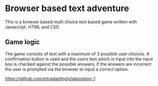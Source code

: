 # Browser based text adventure

This is a browser based multi choice text based game written with Javascript, HTML and CSS.

## Game logic

 The game consists of text with a maximum of 3 possible user choices. A confirmation button is used and the users text which is input into the input box is checked against the possible answers, if the answers are incorrect the user is prompted via the browser to input a correct option.


https://github.com/intradastingly/laboration-1